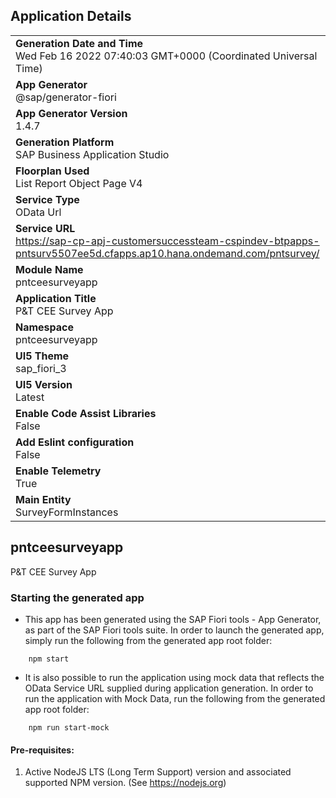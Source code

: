 ## Application Details
|               |
| ------------- |
|**Generation Date and Time**<br>Wed Feb 16 2022 07:40:03 GMT+0000 (Coordinated Universal Time)|
|**App Generator**<br>@sap/generator-fiori|
|**App Generator Version**<br>1.4.7|
|**Generation Platform**<br>SAP Business Application Studio|
|**Floorplan Used**<br>List Report Object Page V4|
|**Service Type**<br>OData Url|
|**Service URL**<br>https://sap-cp-apj-customersuccessteam-cspindev-btpapps-pntsurv5507ee5d.cfapps.ap10.hana.ondemand.com/pntsurvey/
|**Module Name**<br>pntceesurveyapp|
|**Application Title**<br>P&amp;T CEE Survey App|
|**Namespace**<br>pntceesurveyapp|
|**UI5 Theme**<br>sap_fiori_3|
|**UI5 Version**<br>Latest|
|**Enable Code Assist Libraries**<br>False|
|**Add Eslint configuration**<br>False|
|**Enable Telemetry**<br>True|
|**Main Entity**<br>SurveyFormInstances|

## pntceesurveyapp

P&amp;T CEE Survey App

### Starting the generated app

-   This app has been generated using the SAP Fiori tools - App Generator, as part of the SAP Fiori tools suite.  In order to launch the generated app, simply run the following from the generated app root folder:

```
    npm start
```

- It is also possible to run the application using mock data that reflects the OData Service URL supplied during application generation.  In order to run the application with Mock Data, run the following from the generated app root folder:

```
    npm run start-mock
```

#### Pre-requisites:

1. Active NodeJS LTS (Long Term Support) version and associated supported NPM version.  (See https://nodejs.org)


